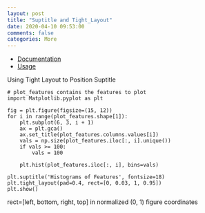 ```yaml
---
layout: post
title: "Suptitle and Tight_Layout"
date: 2020-04-10 09:53:00 
comments: false
categories: More
---
```


* [Documentation](https://matplotlib.org/3.1.1/tutorials/intermediate/tight_layout_guide.html)
* [Usage](https://nbviewer.jupyter.org/github/cliffwhitworth/machine_learning_notebooks/blob/master/EsigningLoan.ipynb)

Using Tight Layout to Position Suptitle

```
# plot_features contains the features to plot
import Matplotlib.pyplot as plt

fig = plt.figure(figsize=(15, 12))
for i in range(plot_features.shape[1]):
    plt.subplot(6, 3, i + 1)
    ax = plt.gca()
    ax.set_title(plot_features.columns.values[i])
    vals = np.size(plot_features.iloc[:, i].unique())
    if vals >= 100:
        vals = 100
        
    plt.hist(plot_features.iloc[:, i], bins=vals)

plt.suptitle('Histograms of Features', fontsize=18)
plt.tight_layout(pad=0.4, rect=[0, 0.03, 1, 0.95])
plt.show()
```
rect=[left, bottom, right, top] in normalized (0, 1) figure coordinates




